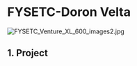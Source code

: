 # FYSETC-Doron Velta

![FYSETC_Venture_XL_600_images2.jpg]((https://raw.githubusercontent.com/FYSETC/FYSETC-Venture_XL/main/images/FYSETC_Venture_XL_600_images2.jpg))

## 1. Project




